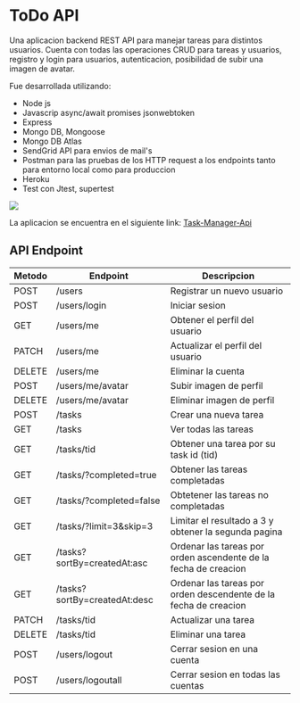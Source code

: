 # ToDo API 

Una aplicacion backend REST API para manejar tareas para distintos usuarios. Cuenta con todas las operaciones CRUD para tareas y usuarios, registro y login para usuarios, autenticacion, posibilidad de subir una imagen de avatar.

Fue desarrollada utilizando:

* Node js
* Javascrip async/await promises jsonwebtoken
* Express
* Mongo DB, Mongoose
* Mongo DB Atlas  
* SendGrid API para envios de mail's
* Postman para las pruebas de los HTTP request a los endpoints tanto para entorno local como para produccion
* Heroku
* Test con Jtest, supertest

![](https://github.com/fernandezniko/task-manager-api/blob/master/public/img/2.PNG?raw=true)

La aplicacion se encuentra en el siguiente link: 
[Task-Manager-Api](https://fernandez-weather-application.herokuapp.com/)

## API Endpoint
| Metodo | Endpoint               | Descripcion   |
| ------ | ---------------------  | -------------- |
| POST   | /users                 | Registrar un nuevo usuario |
| POST   | /users/login           | Iniciar sesion |
| GET    | /users/me              | Obtener el perfil del usuario |
| PATCH  | /users/me              | Actualizar el perfil del usuario |
| DELETE | /users/me              | Eliminar la cuenta |
| POST   | /users/me/avatar            | Subir imagen de perfil |
| DELETE | /users/me/avatar            | Eliminar imagen de perfil |
| POST   | /tasks                 | Crear una nueva tarea |
| GET    | /tasks                 | Ver todas las tareas |
| GET    | /tasks/tid             | Obtener una tarea por su task id (tid) |
| GET    | /tasks/?completed=true             | Obtener las tareas completadas |
| GET    | /tasks/?completed=false            | Obtetener las tareas no completadas |
| GET    | /tasks/?limit=3&skip=3             | Limitar el resultado a 3 y obtener la segunda pagina |
| GET    | /tasks?sortBy=createdAt:asc        | Ordenar las tareas por orden ascendente de la fecha de creacion  |
| GET    | /tasks?sortBy=createdAt:desc       | Ordenar las tareas por orden descendente de la fecha de creacion |
| PATCH  | /tasks/tid             | Actualizar una tarea |
| DELETE | /tasks/tid             | Eliminar una tarea |
| POST   | /users/logout          | Cerrar sesion en una cuenta |
| POST   | /users/logoutall       | Cerrar sesion en todas las cuentas |
